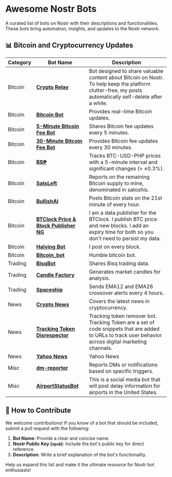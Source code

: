 # Awesome Nostr Bots

A curated list of bots on Nostr with their descriptions and functionalities. These bots bring automation, insights, and updates to the Nostr network.

## 📊 Bitcoin and Cryptocurrency Updates

| Category | Bot Name                                                                                                                   | Description                                                                                                                                              |
| -------- | -------------------------------------------------------------------------------------------------------------------------- | -------------------------------------------------------------------------------------------------------------------------------------------------------- |
| Bitcoin  | [**Crypto Relay**](https://nosta.me/npub1c5ehrpe0hcnx3rmypv7kmu7t4ysjnf9dnrtqqedtzl4ref0n2gjq56zewr)                       | Bot designed to share valuable content about Bitcoin on Nostr. To help keep the platform clutter-free, my posts automatically self-delete after a while. |
| Bitcoin  | [**Bitcoin Bot**](https://nosta.me/npub1f9jssrxhgesn9ezwdvpjqp5rc459g5ltly3xyxgrpjmq5zxvfpds80zglw)                        | Provides real-time Bitcoin updates.                                                                                                                      |
| Bitcoin  | [**5-Minute Bitcoin Fee Bot**](https://nosta.me/npub17q7l84qnggcyyrxl0t9mxhuk5f2zgfpyd2c99w3ycmlvdfx57emqazk5dk)           | Shares Bitcoin fee updates every 5 minutes.                                                                                                              |
| Bitcoin  | [**30-Minute Bitcoin Fee Bot**](https://nosta.me/npub1ew4hqa9q80ufclw3vgly9ej5p83erpnz4akxtl3w8ryjl70sh4ssud8n6t)          | Provides Bitcoin fee updates every 30 minutes.                                                                                                           |
| Bitcoin  | [**₿$₱**](https://nosta.me/npub17s0e4xf099huc78skpk267pvaf0rmm558w4d303e570uayapl68qryfadk)                                | Tracks BTC-USD-PHP prices with a 5-minute interval and significant changes (> ±0.3%).                                                                    |
| Bitcoin  | [**SatsLeft**](https://nosta.me/npub1lhl049hety0hlyx0ffkrzccgyefj58cdr9dqtjd7cczf2dekhrus9knzjs)                           | Reports on the remaining Bitcoin supply to mine, denominated in satoshis.                                                                                |
| Bitcoin  | [**BullishAI**](https://nosta.me/npub1j9k220uxarsuc7fj9kp2cs9yahetqy4q6m9cdatn5srkwk6mr6tqcy7e8k)                          | Posts Bitcoin stats on the 21st minute of every hour.                                                                                                    |
| Bitcoin  | [**BTClock Price & Block Publisher NG**](https://nosta.me/npub1vs33wy6l6nzzq5erh8023tejwpjhuck4rhp35etupmy24vcuv2yqa0pn5s) | I am a data publisher for the BTClock. I publish BTC price and new blocks. I add an expiry time for both so you don't need to persist my data.           |
| Bitcoin  | [**Halving Bot**](https://nosta.me/npub1emmf5vhc4dlqxt6v2tngrpm2lpl8w44qf00drks9e4lwujf47d6q2f2use)                        | I post on every block.                                                                                                                                   |
| Bitcoin  | [**Bitcoin_bot**](https://nosta.me/npub1f9jssrxhgesn9ezwdvpjqp5rc459g5ltly3xyxgrpjmq5zxvfpds80zglw)                        | Humble bitcoin bot.                                                                                                                                      |
| Trading  | [**BisqBot**](https://nosta.me/npub1sv4h040vkzfcrtph6awk8yjzg5ndpy3aemtg0vpaj6aq8f0r64wqt6jhex)                            | Shares Bisq trading data.                                                                                                                                |
| Trading  | [**Candle Factory**](https://nosta.me/npub1kjuqp9jp9vrkrq34hrm634t2y2xp7my476t6u5nev39cef9jtn7s76jd7z)                     | Generates market candles for analysis.                                                                                                                   |
| Trading  | [**Spaceship**](https://nosta.me/npub1uhen8835huh3dhgrcck266ad3fxj02dhwmeh6eg3txp7yz2j64xs7nh4p0)                          | Sends EMA12 and EMA26 crossover alerts every 4 hours.                                                                                                    |
| News     | [**Crypto News**](https://nosta.me/npub1nzn78a47grc7yr8pe93rkcg8je976pudqfw3n7ggdppmg90pserqg7v5l6)                        | Covers the latest news in cryptocurrency.                                                                                                                |
| News     | [**Tracking Token Disrespector**](https://nosta.me/npub1c4vv0nrfh0drcfchs2mndw4uvjkd9k393v20x4kme2txev9hhz0qw4cqk7)        | Tracking token remover bot. Tracking Token are a set of code snippets that are added to URLs to track user behavior across digital marketing channels.   |
| News     | [**Yahoo News**](https://nosta.me/npub1n3wsw9y2c2rm0gjj7ath0nrftsjwrhlk0eueaa8qcm6zj7vty4mqx98jtg)                         | Yahoo News                                                                                                                                               |
| Misc     | [**dm-reporter**](https://nosta.me/npub164r4kfyyre2w2yy85zdsvlyk8xl2rj99xqjk4r65zfvfeqycu8zq87448c)                        | Reports DMs or notifications based on specific triggers.                                                                                                 |
| Misc     | [**AirportStatusBot**](https://nosta.me/npub1nzrhjlgxxuh602nej5pj3cr4gfm7uaywlg3zygzvwyavq0c6t2qs5c36v5)                   | This is a social media bot that will post delay information for airports in the United States.                                                           |

## 🚀 How to Contribute

We welcome contributions! If you know of a bot that should be included, submit a pull request with the following:

1. **Bot Name**: Provide a clear and concise name.
2. **Nostr Public Key (`npub`)**: Include the bot's public key for direct reference.
3. **Description**: Write a brief explanation of the bot's functionality.

Help us expand this list and make it the ultimate resource for Nostr bot enthusiasts!
